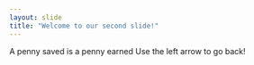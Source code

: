 ```yaml
---
layout: slide
title: "Welcome to our second slide!"
---
```

A penny saved is a penny earned
Use the left arrow to go back!
